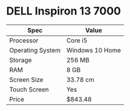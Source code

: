 # DELL Inspiron 13 7000

| Spec | Value |
|---|---|
| Processor | Core i5 |
| Operating System | Windows 10 Home |
| Storage | 256 MB |
| RAM | 8 GB |
| Screen Size | 33.78 cm |
| Touch Screen | Yes |
| Price | $843.48 |
